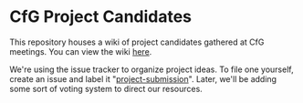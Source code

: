 # CfG Project Candidates

This repository houses a wiki of project candidates gathered at CfG meetings. You can view the wiki [here](https://github.com/codeforgso/project-candidates/wiki).

We're using the issue tracker to organize project ideas. To file one yourself, create an issue and label it "[project-submission](https://github.com/codeforgso/project-candidates/labels/project-submission)". Later, we'll be adding some sort of voting system to direct our resources.
